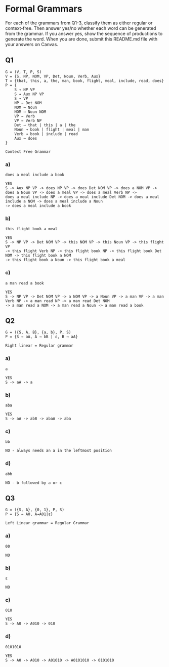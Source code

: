 # Formal Grammars

For each of the grammars from Q1-3, classify them as either regular or context-free. Then answer yes/no whether each word can be generated from the grammar. If you answer yes, show the sequence of productions to generate the word.  When you are done, submit this README.md file with your answers on Canvas. 

## Q1

```
G = (V, T, P, S) 
V = {S, NP, NOM, VP, Det, Noun, Verb, Aux}
T = {that, this, a, the, man, book, flight, meal, include, read, does}
P = {
    S → NP VP 
    S → Aux NP VP 
    S → VP 
    NP → Det NOM 
    NOM → Noun
    NOM → Noun NOM
    VP → Verb
    VP → Verb NP
    Det → that | this | a | the
    Noun → book | flight | meal | man
    Verb → book | include | read
    Aux → does
} 

Context Free Grammar
```

 
### a)

```
does a meal include a book 

YES
S -> Aux NP VP -> does NP VP -> does Det NOM VP -> does a NOM VP -> does a Noun VP -> does a meal VP -> does a meal Verb NP -> 
does a meal include NP -> does a meal include Det NOM -> does a meal include a NOM -> does a meal include a Noun
-> does a meal include a book
```

### b) 

```
this flight book a meal

YES
S -> NP VP -> Det NOM VP -> this NOM VP -> this Noun VP -> this flight VP
-> this flight Verb NP -> this flight book NP -> this flight book Det NOM -> this flight book a NOM
-> this flight book a Noun -> this flight book a meal
``` 

### c) 

```
a man read a book

YES
S -> NP VP -> Det NOM VP -> a NOM VP -> a Noun VP -> a man VP -> a man Verb NP -> a man read NP -> a man read Det NOM
-> a man read a NOM -> a man read a Noun -> a man read a book
```

## Q2

```
G = ({S, A, B}, {a, b}, P, S) 
P = {S → aA, A → bB | ε, B → aA}  

Right linear = Regular grammar  
```

### a) 

```
a

YES
S -> aA -> a
```

### b) 

```
aba

YES
S -> aA -> abB -> abaA -> aba
```

### c) 

```
bb

NO - always needs an a in the leftmost position
```

### d) 

```
abb

NO - b followed by a or ε
```

## Q3

```
G = ({S, A}, {0, 1}, P, S) 
P = {S → A0, A→A01|ε}    

Left Linear grammar = Regular Grammar       
```
 
### a) 

```
00

NO
```
 
### b) 

```
ε

NO
```

### c)

```
010

YES
S -> A0 -> A010 -> 010
```
 
### d) 

```
0101010

YES
S -> A0 -> A010 -> A01010 -> A0101010 -> 0101010
```
 